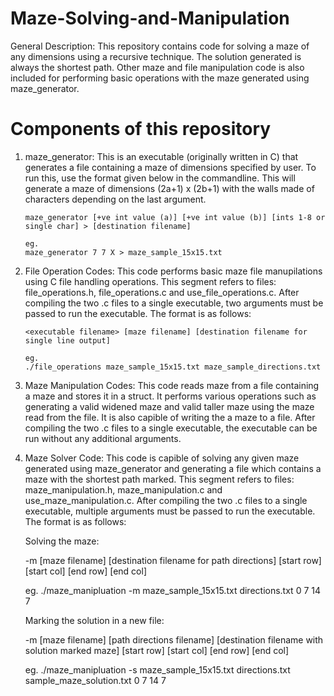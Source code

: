 # Maze-Solving-and-Manipulation

General Description: This repository contains code for solving a maze of any dimensions using a recursive technique. The solution generated is always the shortest path. Other maze and file manipulation code is also included for performing basic operations with the maze generated using maze_generator.

# Components of this repository

1) maze_generator: This is an executable (originally written in C) that generates a file containing a maze of dimensions specified by user. To run this, use the format given below in the commandline. This will generate a maze of dimensions (2a+1) x (2b+1) with the walls made of characters depending on the last argument.

       maze_generator [+ve int value (a)] [+ve int value (b)] [ints 1-8 or single char] > [destination filename]
       
       eg.
       maze_generator 7 7 X > maze_sample_15x15.txt

2) File Operation Codes: This code performs basic maze file manupilations using C file handling operations. This segment refers to files: file_operations.h, file_operations.c and use_file_operations.c. After compiling the two .c files to a single executable, two arguments must be passed to run the executable. The format is as follows:

       <executable filename> [maze filename] [destination filename for single line output]
       
       eg.
       ./file_operations maze_sample_15x15.txt maze_sample_directions.txt

3) Maze Manipulation Codes: This code reads maze from a file containing a maze and stores it in a struct. It performs various operations such as generating a valid widened maze and valid taller maze using the maze read from the file. It is also capible of writing the a maze to a file. After compiling the two .c files to a single executable, the executable can be run without any additional arguments.

4) Maze Solver Code: This code is capible of solving any given maze generated using maze_generator and generating a file which contains a maze with the shortest path marked. This segment refers to files: maze_manipulation.h, maze_manipulation.c and use_maze_manipulation.c. After compiling the two .c files to a single executable, multiple arguments must be passed to run the executable. The format is as follows:

      Solving the maze:
      
      <executable filename> -m [maze filename] [destination filename for path directions] [start row] [start col] [end row] [end col]
      
      eg.
      ./maze_manipluation -m maze_sample_15x15.txt directions.txt 0 7 14 7
      
      Marking the solution in a new file:
      
      <executable filename> -m [maze filename] [path directions filename] [destination filename with solution marked maze] [start row] [start col] [end row] [end col]
      
      eg.
      ./maze_manipluation -s maze_sample_15x15.txt directions.txt sample_maze_solution.txt 0 7 14 7
